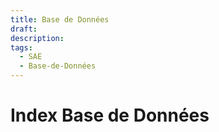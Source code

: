 ```yaml
---
title: Base de Données
draft: 
description: 
tags:
  - SAE
  - Base-de-Données
---
```

# Index Base de Données


